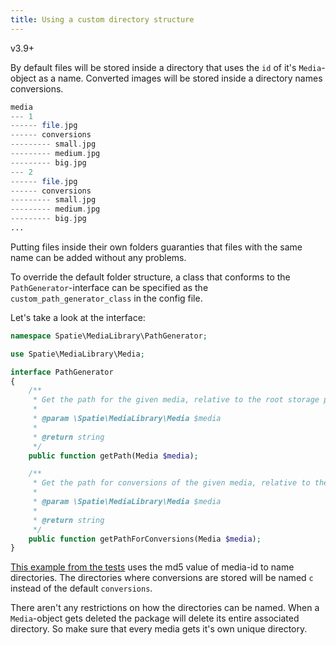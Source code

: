 ```yaml
---
title: Using a custom directory structure
---
```


<span class="badge">v3.9+</span>

By default files will be stored inside a directory that uses
the `id` of it's `Media`-object as a name. Converted images will be stored inside a directory
names conversions.

```php
media
--- 1
------ file.jpg
------ conversions
--------- small.jpg
--------- medium.jpg
--------- big.jpg
--- 2
------ file.jpg
------ conversions
--------- small.jpg
--------- medium.jpg
--------- big.jpg
...
```

Putting files inside their own folders guaranties that files with the same name can be added without any problems.

To override the default folder structure, a class that conforms to the `PathGenerator`-interface can be specified as the `custom_path_generator_class` in the config file.

Let's take a look at the interface:

```php
namespace Spatie\MediaLibrary\PathGenerator;

use Spatie\MediaLibrary\Media;

interface PathGenerator
{
    /**
     * Get the path for the given media, relative to the root storage path.
     *
     * @param \Spatie\MediaLibrary\Media $media
     *
     * @return string
     */
    public function getPath(Media $media);

    /**
     * Get the path for conversions of the given media, relative to the root storage path.
     *
     * @param \Spatie\MediaLibrary\Media $media
     *
     * @return string
     */
    public function getPathForConversions(Media $media);
}
```

[This example from the tests](https://github.com/spatie/laravel-medialibrary/blob/3.9.0/tests/PathGenerator/CustomPathGenerator.php) uses
the md5 value of media-id to name directories. The directories where conversions are stored will be named `c` instead of the default `conversions`.

There aren't any restrictions on how the directories can be named. When a `Media`-object gets deleted the package will delete its entire associated directory.
So make sure that every media gets it's own unique directory.
